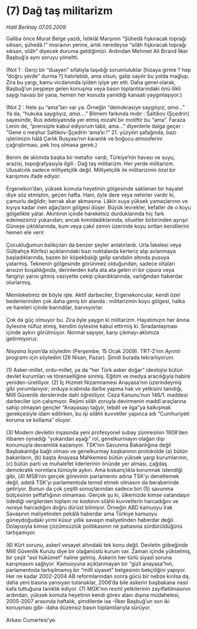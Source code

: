 # (7) Dağ taş militarizm

*Halil Berktay 07.05.2009*

<div class="taraf_structure_2col_1zq">
<div class="margen_n">



 <p>Galiba önce Murat Belge yazdı, İstiklâl Marşının “Şühedâ fışkıracak toprağı sıksan, şühedâ !” mısraının yerine, artık neredeyse “silâh fışkıracak toprağı sıksan, silâh” diyecek duruma geldiğimizi. Ardından Mehmet Ali Birand İlker Başbuğ’a aynı soruyu yöneltti. <br/><br/>(Not 1 : Gerçi bir “duayen” sıfatıyla taşıdığı sorumluluklar [hizaya girme ? hep “doğru yerde” durma ?] hatırlatıldı, ama olsun; galip sayılır bu yolda mağlup. Zira bu yargı, kamu vicdanında iyiden iyiye yer etti. Daha genel olarak, Başbuğ’un peşpeşe gelen konuşma veya basın toplantılarındaki önü ilikli saygı havası bir yana, hemen her konuda yanıldığı kanaati yaygınlaşıyor.) <br/><br/>(Not 2 : Hele şu “ama”ları var ya. Örneğin “demokrasiye saygılıyız, <i>ama</i>...” Ya da, “hukuka saygılıyız, <i>ama</i>....” Bilmem farkında mıdır : Saltikov (Şçedrin) sayesinde, Rus edebiyatında yer etmiş mizahî bir motiftir bu “ama”. Faraza Lenin de, “prensipte kabul ediyorum tabii, ama...” diyenlerle dalga geçer : “Gene o meşhur Saltikov-Şçedrin ‘ama’sı !” 21. yüzyılın şafağında, bazı işlerimizin hâlâ Çarlık Rusyası’nın karanlık ve boğucu atmosferini çağrıştırması, pek hoş olmasa gerek.) <br/><br/>Benim de aklımda başka bir metafor vardı, Türkiye’nin havası ve suyu, arazisi, topoğrafyasıyla ilgili : Dağ taş militarizm. Her yerde militarizm. Ulusalcılık sadece milliyetçilik değil. Milliyetçilik ile militarizmin özel bir karışımını ifade ediyor. <br/><br/>Ergenekon’dan, yüksek komuta heyetinin gölgesinde saklanan bir hayalet diye söz etmiştim, geçen hafta. Hani, öyle dere veya nehirler vardır ki, çamurlu değildir; berrak akar akmasına. Lâkin suya yüksek yamaçlarının ve kıyıya kadar inen ağaçların gölgesi düşer. Büyük levrekler, kefaller de o koyu gölgelikte yatar. Akıntının içinde hareketsiz durduklarında hiç fark edemezsiniz yukarıdan; ancak kımıldadıklarında, siluetler birbirinden ayrışır. Güneşe çıktıklarında, kum veya çakıl zemin üzerinde koyu sırtları kendilerini hemen ele verir. <br/><br/>Çocukluğumun balıkçıları da benzer şeyler anlatırlardı. Urla İskelesi veya Gülbahçe Körfezi açıklarındaki bazı noktalarda kerteriz alıp avlanmaya başladıklarında, bazen bir köpekbalığı gelip sandalın altında pusuya yatarmış. Teknenin gölgesinde görünmez olduğundan, sadece oltaları ansızın boşaldığında, derinlerden kafa ata ata gelen iri bir çipura veya fangriyi yarısı gitmiş vaziyette çekip çıkardıklarında, varlığından haberdar olurlarmış. <br/><br/>Memleketimiz de böyle işte. Aktif darbeciler, Ergenekoncular, kendi özel bedenlerinden çok daha geniş bir alanda : militarizmin koyu gölgesi, halka ve hareleri içinde barındılar, barınıyorlar. <br/><br/>Çok da güç olmuyor bu. Zira öyle yaygın ki militarizm. Hayatımızın her ânına öylesine nüfuz etmiş, kendini öylesine kabul ettirmiş ki. Sıradanlaşması içinde aykırı görülmüyor. Normal sayıyor, karşı çıkmayı aklımıza getirmiyoruz. <i><br/><br/>Nisyana İsyan</i>’da söyledim (Perşembe, 15 Ocak 2009). TRT-2’nin <i>Ayrıntı</i> programı için söyledim (26 Nisan, Pazar). Şimdi burada tekrarlıyorum. <br/><br/>(1) Asker-millet, ordu-millet, ya da “her Türk asker doğar” ideolojisi bütün devlet kurumları ve törenselliğine sinmiş. Eğitim ve medya aracılığıyla habire yeniden-üretiliyor. (2) İç Hizmet Nizamnamesi Anayasa’nın üzerindeymiş gibi yorumlanıyor; orduya icabında darbe yapma hak ve yetkisini tanıdığı, Millî Güvenlik derslerinde dahi öğretiliyor. Ceza Kanunu’nun 146/1. maddesi darbeciler için çalışmıyor. Rejimi silâh zoruyla devirmenin maddî araçlarına sahip olmayan gençler “Anayasayı tağyir, tebdil ve ilga”ya kalkışmak gerekçesiyle idam edilirken, bu işi silâhlı kuvvetler yapınca adı “Cumhuriyeti koruma ve kollama” oluyor. <br/><br/>(3) Modern devletin inşasında yeni profesyonel subay zümresinin 1908’den itibaren oynadığı “yukarıdan aşağı” rol, genelkurmayın olağan dışı konumuyla devamlılık kazanıyor. TSK’nın Savunma Bakanlığına değil Başbakanlığa bağlı olması ve genelkurmay başkanının protokolde (a) bütün bakanların, (b) başta Anayasa Mahkemesi bütün yüksek yargı kurumlarının, (c) bütün parti ve muhalefet liderlerinin önünde yer alması, çağdaş demokratik normlara tümüyle aykırı. Ama kıskançlıkla korunmak istendiği gibi, (4) MSB’nin gerçek görevinin parlamento adına TSK’yı denetlemek değil, adetâ TSK’yı parlamentoda temsil etmek olmasını da beraberinde getiriyor. Bunun da çok çeşitli sonuçlarından sadece biri (5) savunma bütçesinin şeffaflığının olmaması. Gerçek şu ki, ülkemizde kimse vatandaşın ödediği vergilerden toplam <i>ne kadarını</i> silâhlı kuvvetlerin harcadığını ve <i>nereye</i> harcadığını doğru dürüst bilmiyor. Örneğin ABD kamuoyu Irak Savaşının maliyetinden pekâlâ haberdar ama Türkiye kamuoyu güneydoğudaki yirmi küsur yıllık savaşın maliyetinden haberdar değil. Dolayısıyla kimse çözümsüzlük politikasının ne pahasına sürdürüldüğünü tartışamıyor. <br/><br/>(6) Kürt sorunu, askerî vesayet altındaki tek konu değil. Devletin göbeğinde Millî Güvenlik Kurulu diye bir olağanüstü kurum var. Zaman içinde yükselmiş, bir çeşit “asıl hükümet” haline gelmiş. Askerin her türlü siyasî soruna karışmasını sağlıyor. Kamuoyuna açıklanmayan bir “gizli anayasa”nın, parlamentoda tartışılmamış bir “millî siyaset” belgesinin bekçiliğini yapıyor. Her ne kadar 2002-2004 AB reformlarından sonra gücü bir nebze kırılsa da, daha yeni basına yansıyan tutanaklar, 2006’da bile askerin başbakana nasıl kafa tuttuğuna tanıklık ediyor. (7) MGK’nın resmî yetkilerinin zayıflatılmasının ardından, yüksek komuta heyetinin kendi görev alanı dışına müdahelesi, 2005-2007 arasında haftalık, şimdilerde ise –İlker Başbuğ’un son iki konuşması gibi- daha düzensiz basın toplantılarıyla sürüyor. <br/><br/>Arkası Cumartesi’ye.</p>

<br/>


<div id="taraf_not">
</div>

</div>


</div>
